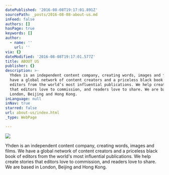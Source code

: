 ```yaml
---
datePublished: '2016-08-08T19:17:01.891Z'
sourcePath: _posts/2016-08-08-about-us.md
inFeed: false
authors: []
hasPage: true
keywords: []
author:
  - name: ''
    url: ''
via: {}
dateModified: '2016-08-08T19:17:01.577Z'
title: ABOUT US
publisher: {}
description: >-
  Yhden is an independent content company, creating words, images and films. We
  have a global network of content creators and a priceless black book of
  editors from the world’s most influential publications. We help create stories
  that editors love to commission, and readers love to share. We are based in
  London, Beijing and Hong Kong.
inLanguage: null
inNav: true
starred: false
url: about-us/index.html
_type: WebPage

---
```

![](https://the-grid-user-content.s3-us-west-2.amazonaws.com/29c445c3-82e8-4fba-bb7b-cfd20b507aee.png)

Yhden is an independent content company, creating words, images and films. We have a global network of content creators and a priceless black book of editors from the world's most influential publications. We help create stories that editors love to commission, and readers love to share. We are based in London, Beijing and Hong Kong.